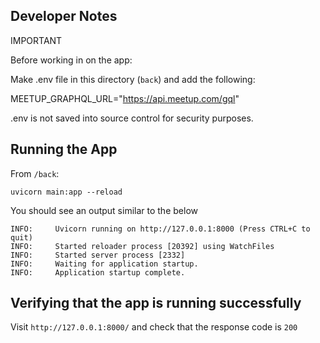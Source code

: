 ## Developer Notes

IMPORTANT

Before working in on the app:

Make .env file in this directory (`back`) and add the following: 

MEETUP_GRAPHQL_URL="https://api.meetup.com/gql"

.env is not saved into source control for security purposes.

## Running the App

From `/back`:

`uvicorn main:app --reload`

You should see an output similar to the below

```
INFO:     Uvicorn running on http://127.0.0.1:8000 (Press CTRL+C to quit)
INFO:     Started reloader process [20392] using WatchFiles
INFO:     Started server process [2332]
INFO:     Waiting for application startup.
INFO:     Application startup complete.
```

## Verifying that the app is running successfully

Visit `http://127.0.0.1:8000/` and check that the response code is `200`

